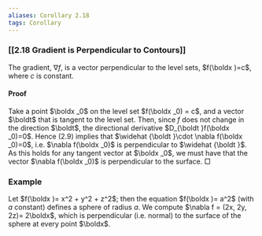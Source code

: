 ```yaml
---
aliases: Corollary 2.18
tags: Corollary
---
```


### [[2.18 Gradient is Perpendicular to Contours]]

The gradient, $\nabla f$, is a vector perpendicular to the level sets, $f(\boldx )=c$, where $c$ is constant.

#### Proof

Take a point $\boldx _0$ on the level set $f(\boldx _0) = c$, and a vector $\boldt$ that is tangent to the level set. Then, since $f$ does not change in the direction $\boldt$, the directional derivative $D_{\boldt }f(\boldx _0)=0$. Hence (2.9) implies that $\widehat {\boldt }\cdot \nabla f(\boldx _0)=0$, i.e. $\nabla f(\boldx _0)$ is perpendicular to $\widehat {\boldt }$. As this holds for any tangent vector at $\boldx _0$, we must have that the vector $\nabla f(\boldx _0)$ is perpendicular to the surface. □

### Example

Let $f(\boldx )= x^2 + y^2 + z^2$; then the equation $f(\boldx )= a^2$ (with $a$ constant) defines a sphere of radius $a$. We compute $\nabla f = (2x, 2y, 2z)= 2\boldx$, which is perpendicular (i.e. normal) to the surface of the sphere at every point $\boldx$.
